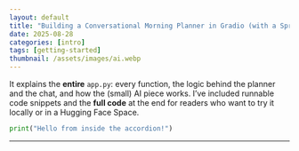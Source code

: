```yaml
---
layout: default
title: "Building a Conversational Morning Planner in Gradio (with a Sprinkle of AI)"
date: 2025-08-28
categories: [intro]
tags: [getting-started]
thumbnail: /assets/images/ai.webp
---
```

It explains the **entire** `app.py`: every function, the logic behind the planner and the chat, and how the (small) AI piece works. I’ve included runnable code snippets and the **full code** at the end for readers who want to try it locally or in a Hugging Face Space.

```python
print("Hello from inside the accordion!")
```
---
